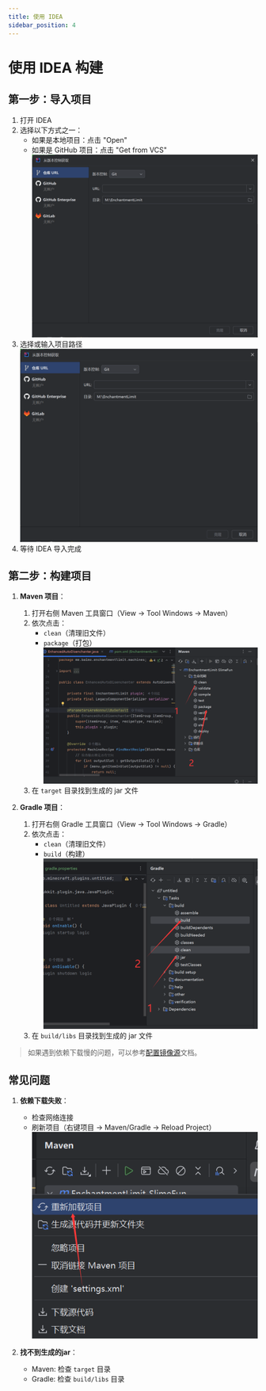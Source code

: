 ```yaml
---
title: 使用 IDEA
sidebar_position: 4
---
```


# 使用 IDEA 构建

## 第一步：导入项目
1. 打开 IDEA
2. 选择以下方式之一：
   - 如果是本地项目：点击 "Open"
   - 如果是 GitHub 项目：点击 "Get from VCS"
   ![qwq](./_image/image.png)
3. 选择或输入项目路径
![qwq](./_image/image-1.png)
4. 等待 IDEA 导入完成

## 第二步：构建项目

1. **Maven 项目**：
   1. 打开右侧 Maven 工具窗口（View → Tool Windows → Maven）
   2. 依次点击：
      - `clean`（清理旧文件）
      - `package`（打包）
      ![build](./_image/image-2.png)
   3. 在 `target` 目录找到生成的 jar 文件

2. **Gradle 项目**：
   1. 打开右侧 Gradle 工具窗口（View → Tool Windows → Gradle）
   2. 依次点击：
      - `clean`（清理旧文件）
      - `build`（构建）
      ![build2](./_image/image-3.png)
   3. 在 `build/libs` 目录找到生成的 jar 文件

> 如果遇到依赖下载慢的问题，可以参考[配置镜像源](./mirror-config.md)文档。

## 常见问题

1. **依赖下载失败**：
   - 检查网络连接
   - 刷新项目（右键项目 → Maven/Gradle → Reload Project）
   ![依赖](./_image/image-4.png)

2. **找不到生成的jar**：
   - Maven: 检查 `target` 目录
   - Gradle: 检查 `build/libs` 目录
